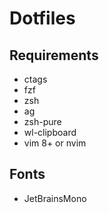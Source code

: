 # Dotfiles

## Requirements

* ctags
* fzf
* zsh
* ag
* zsh-pure
* wl-clipboard
* vim 8+ or nvim

## Fonts

* JetBrainsMono

